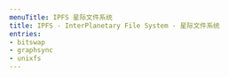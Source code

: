 ```yaml
---
menuTitle: IPFS 星际文件系统
title: IPFS - InterPlanetary File System - 星际文件系统
entries:
- bitswap
- graphsync
- unixfs
---
```

